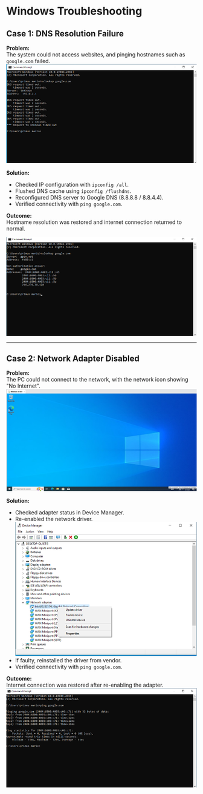 # Windows Troubleshooting

## Case 1: DNS Resolution Failure
**Problem:**  
The system could not access websites, and pinging hostnames such as `google.com` failed.
![DNS Failed](../Screenshots/Step2/Windows/Skenario1/nslookup_google_error.png)

**Solution:**  
- Checked IP configuration with `ipconfig /all`.  
- Flushed DNS cache using `ipconfig /flushdns`.  
- Reconfigured DNS server to Google DNS (8.8.8.8 / 8.8.4.4).  
- Verified connectivity with `ping google.com`.  

**Outcome:**  
Hostname resolution was restored and internet connection returned to normal.  

![DNS Fixed](../Screenshots/Step2/Windows/Skenario1/nslookup_google_success.png)

---

## Case 2: Network Adapter Disabled
**Problem:**  
The PC could not connect to the network, with the network icon showing "No Internet".
![No Internet](../Screenshots/Step2/Windows/Skenario2/no_internet_connection.png)

**Solution:**  
- Checked adapter status in Device Manager.  
- Re-enabled the network driver. 
![Enable Driver](../Screenshots/Step2/Windows/Skenario2/enable_driver.png) 
- If faulty, reinstalled the driver from vendor.  
- Verified connectivity with `ping google.com`.  

**Outcome:**  
Internet connection was restored after re-enabling the adapter.  
![Internet Fixed](../Screenshots/Step2/Windows/Skenario2/ping_success.png)


